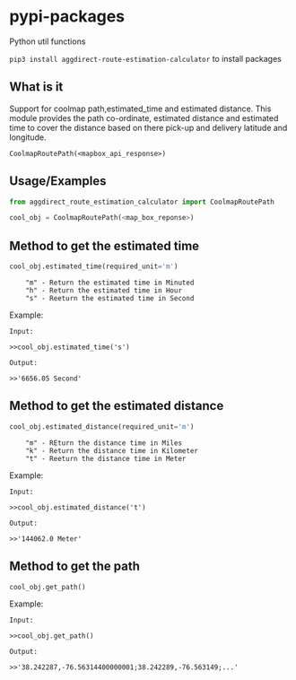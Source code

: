 # pypi-packages
Python util functions

`pip3 install aggdirect-route-estimation-calculator` to install packages


## What is it

Support for coolmap path,estimated_time and estimated distance.
This module provides the path co-ordinate, estimated distance and estimated
time to cover the distance based on there pick-up and delivery latitude and longitude.


    CoolmapRoutePath(<mapbox_api_response>)






## Usage/Examples

```python
from aggdirect_route_estimation_calculator import CoolmapRoutePath

cool_obj = CoolmapRoutePath(<map_box_reponse>)

```
## Method to get the estimated time

```python
cool_obj.estimated_time(required_unit='m')
```
     
        "m" - Return the estimated time in Minuted
        "h" - Return the estimated time in Hour
        "s" - Reeturn the estimated time in Second


Example:
    
    Input:

    >>cool_obj.estimated_time('s')

    Output:

    >>'6656.05 Second'


## Method to get the estimated distance

```python
cool_obj.estimated_distance(required_unit='m')
```
     
        "m" - REturn the distance time in Miles
        "k" - Return the distance time in Kilometer
        "t" - Reeturn the distance time in Meter


Example:
    
    Input:

    >>cool_obj.estimated_distance('t')

    Output:

    >>'144062.0 Meter'


## Method to get the path

```python
cool_obj.get_path()
```


Example:
    
    Input:

    >>cool_obj.get_path()

    Output:

    >>'38.242287,-76.56314400000001;38.242289,-76.563149;...'
